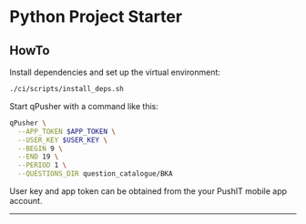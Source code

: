 # Python Project Starter

## HowTo

Install dependencies and set up the virtual environment:

```bash
./ci/scripts/install_deps.sh
```

Start qPusher with a command like this:

```bash
qPusher \
  --APP_TOKEN $APP_TOKEN \
  --USER_KEY $USER_KEY \
  --BEGIN 9 \
  --END 19 \
  --PERIOD 1 \
  --QUESTIONS_DIR question_catalogue/BKA
```

User key and app token can be obtained from the your PushIT mobile app account.

---

